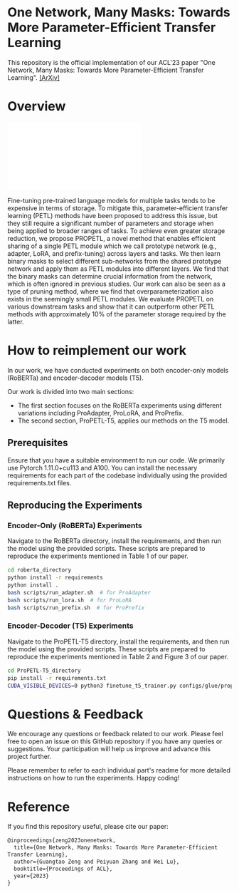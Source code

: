 # One Network, Many Masks: Towards More Parameter-Efficient Transfer Learning
This repository is the official implementation of our ACL'23 paper "One Network, Many Masks: Towards More Parameter-Efficient Transfer Learning". [[ArXiv]](https://arxiv.org/abs/2305.17682)

# Overview

![image](propetl.pdf)

Fine-tuning pre-trained language models for multiple tasks tends to be expensive in terms of storage. To mitigate this, parameter-efficient transfer learning (PETL) methods have been proposed to address this issue, but they still require a significant number of parameters and storage when being applied to broader ranges of tasks. To achieve even greater storage reduction, we propose PROPETL, a novel method that enables efficient sharing of a single PETL module which we call prototype network (e.g., adapter, LoRA, and prefix-tuning) across layers and tasks. We then learn binary masks to select different sub-networks from the shared prototype network and apply them as PETL modules into different layers. We find that the binary masks can determine crucial information from the network, which is often ignored in previous studies. Our work can also be seen as a type of pruning method, where we find that overparameterization also exists in the seemingly small PETL modules. We evaluate PROPETL on various downstream tasks and show that it can outperform other PETL methods with approximately 10% of the parameter storage required by the latter.



# How to reimplement our work

In our work, we have conducted experiments on both encoder-only models (RoBERTa) and encoder-decoder models (T5).

Our work is divided into two main sections:
- The first section focuses on the RoBERTa experiments using different variations including ProAdapter, ProLoRA, and ProPrefix. 
- The second section, ProPETL-T5, applies our methods on the T5 model.

## Prerequisites

Ensure that you have a suitable environment to run our code. We primarily use Pytorch 1.11.0+cu113 and A100. You can install the necessary requirements for each part of the codebase individually using the provided requirements.txt files.

## Reproducing the Experiments

### Encoder-Only (RoBERTa) Experiments
Navigate to the RoBERTa directory, install the requirements, and then run the model using the provided scripts. These scripts are prepared to reproduce the experiments mentioned in Table 1 of our paper.

```bash
cd roberta_directory
python install -r requirements
python install .
bash scripts/run_adapter.sh  # for ProAdapter
bash scripts/run_lora.sh  # for ProLoRA
bash scripts/run_prefix.sh  # for ProPrefix
```
### Encoder-Decoder (T5) Experiments
Navigate to the ProPETL-T5 directory, install the requirements, and then run the model using the provided scripts. These scripts are prepared to reproduce the experiments mentioned in Table 2 and Figure 3 of our paper.

```bash
cd ProPETL-T5_directory
pip install -r requirements.txt
CUDA_VISIBLE_DEVICES=0 python3 finetune_t5_trainer.py configs/glue/propetl_adapter_reduction12.json 42  # replace with desired config and random seed
```



# Questions & Feedback

We encourage any questions or feedback related to our work. Please feel free to open an issue on this GitHub repository if you have any queries or suggestions. Your participation will help us improve and advance this project further.

Please remember to refer to each individual part's readme for more detailed instructions on how to run the experiments. Happy coding!


# Reference
If you find this repository useful, please cite our paper:
```
@inproceedings{zeng2023onenetwork,
  title={One Network, Many Masks: Towards More Parameter-Efficient Transfer Learning},
  author={Guangtao Zeng and Peiyuan Zhang and Wei Lu},
  booktitle={Proceedings of ACL},
  year={2023}
}
```